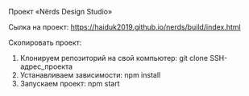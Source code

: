 ﻿Проект «Nёrds Design Studio» 

Сылка на проект: https://haiduk2019.github.io/nerds/build/index.html

Скопировать проект:

1. Клонируем репозиторий на свой компьютер:
 git clone SSH-адрес_проекта
2. Устанавливаем зависимости: 
 npm install
3. Запускаем проект: 
 npm start

